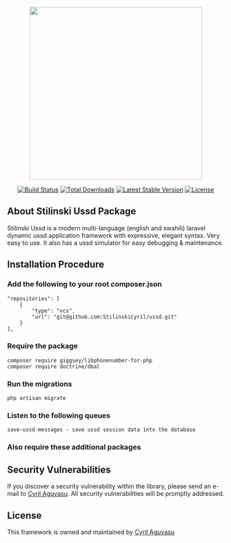 <p align="center"><a href="https://laravel.com" target="_blank"><img src="https://raw.githubusercontent.com/laravel/art/master/logo-lockup/5%20SVG/2%20CMYK/1%20Full%20Color/laravel-logolockup-cmyk-red.svg" width="400"></a></p>

<p align="center">
<a href="https://travis-ci.org/laravel/framework"><img src="https://travis-ci.org/laravel/framework.svg" alt="Build Status"></a>
<a href="https://packagist.org/packages/laravel/framework"><img src="https://img.shields.io/packagist/dt/laravel/framework" alt="Total Downloads"></a>
<a href="https://packagist.org/packages/laravel/framework"><img src="https://img.shields.io/packagist/v/laravel/framework" alt="Latest Stable Version"></a>
<a href="https://packagist.org/packages/laravel/framework"><img src="https://img.shields.io/packagist/l/laravel/framework" alt="License"></a>
</p>

## About Stilinski Ussd Package

Stilinski Ussd is a modern multi-language (english and swahili) laravel dynamic ussd application framework with expressive, elegant syntax. Very easy to use. It also has a ussd simulator for  easy debugging & maintenance.

## Installation Procedure

### Add the following to your root composer.json

    "repositories": [
        {
            "type": "vcs",
            "url": "git@github.com:StilinskiCyril/ussd.git"
        }
    ],

### Require the package

    composer require giggsey/libphonenumber-for-php
    composer require doctrine/dbal

### Run the migrations

    php artisan migrate

### Listen to the following queues
    save-ussd-messages - save ussd session data into the database

### Also require these additional packages

## Security Vulnerabilities

If you discover a security vulnerability within the library, please send an e-mail to [Cyril Aguvasu](mailto:aguvasucyril@gmail.com). All security vulnerabilities will be promptly addressed.

## License

This framework is owned and maintained by [Cyril Aguvasu](https://github.com/StilinskiCyril)